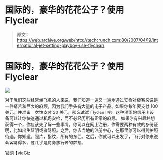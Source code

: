 # 国际的，豪华的花花公子？使用 Flyclear

> 原文：<https://web.archive.org/web/http://techcrunch.com:80/2007/04/19/international-jet-setting-playboy-use-flyclear/>

# 国际的，豪华的花花公子？使用 Flyclear

![](img/9309bdc5777c9245139f28bc60c46e0f.png)

对于我们这些经常坐飞机的人来说，我们知道一遍又一遍地通过安检对极客来说是一件痛苦和巨大的麻烦，因为我们手头有大量的电子产品。如果你每年要支付 100 美元，并准备一次性支付 28 美元，那么试试 Flyclear 吧。这种清晰的信用卡设备可以让你快速通过机场安检，而不必经历所有正常的麻烦。
 如果你有兴趣并想获得一个，你应该先了解一些事情。你可以在网上注册，你需要两种有效的身份证明，比如出生证明或者驾照。之后，你去当地的注册中心，在那里你可以得到护照待遇。你知道，照片，指纹，所有的东西。之后，你就可以出发了，飞行对你来说会容易得多。这几乎是商务旅行者的梦想。

[官网](https://web.archive.org/web/20210228164656/http://flyclear.com/index.html)【via[Giz](https://web.archive.org/web/20210228164656/http://gizmodo.com/gadgets/flyclear/flyclear-fast+track-your-way-through-airport-security-253556.php)